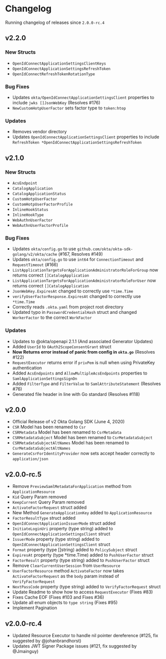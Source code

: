# Changelog
Running changelog of releases since `2.0.0-rc.4`

## v2.2.0
### New Structs
- `OpenIdConnectApplicationSettingsClientKeys`
- `OpenIdConnectApplicationSettingsRefreshToken`
- `OpenIdConnectRefreshTokenRotationType`

### Bug Fixes
- Updates `okta/OpenIdConnectApplicationSettingsClient` properties to include `jwks []JsonWebKey` (Resolves #176)
- `NewCustomHotpUserFactor` sets factor type to `token:htop`

### Updates
- Removes vendor directory
- Updates `OpenIdConnectApplicationSettingsClient` properties to include `RefreshToken *OpenIdConnectApplicationSettingsRefreshToken`

## v2.1.0
### New Structs
- `AcsEndpoint`
- `CatalogApplication`
- `CatalogApplicationStatus`
- `CustomHotpUserFactor`
- `CustomHotpUserFactorProfile`
- `InlineHookStatus`
- `InlineHookType`
- `WebAuthnUserFactor`
- `WebAuthnUserFactorProfile`

### Bug Fixes
- Updates `okta/config.go` to use `github.com/okta/okta-sdk-golang/v2/okta/cache` (#167, Resolves #149)
- Updates `okta/config.go` to use `int64` for `ConnectionTimeout` and `RequestTimeout` (#166)
- `ListApplicationTargetsForApplicationAdministratorRoleForGroup` now returns correct `[]CatalogApplication`
- `ListApplicationTargetsForApplicationAdministratorRoleForUser` now returns correct `[]CatalogApplication`
- `JsonWebKey.ExpiresAt` changed to correctly use `*time.Time`
- `verifyUserFactorResponse.ExpiresAt` changed to correctly use `*time.Time`
- Correctly reads `.okta.yaml` from project root directory
- Updated typo in `PasswordCredentialHash` struct and changed `WorkerFactor` to the correct `WorkFactor`

### Updates
- Updates to @okta/openapi 2.1.1 (And associated Generator Updates)
- Added `UserId` to `OAuth2ScopeConsentGrant` struct
- **Now Returns error instead of panic from config in `okta.go`** (Resolves #122)
- `RequestExecutor` returns error if `privPem` is null when using PrivateKey authentication
- Added `AcsEndpoints` and `AllowMultipleAcsEndpoints` properties to `SamlApplicationSettingsSignOn`
- Added `FilterType` and `FilterValue` to `SamlAttributeStatement` (Resolves #76)
- Generated file header in line with Go standard (Resolves #118)

## v2.0.0
- Official Release of v2 Okta Golang SDK (June 4, 2020)
- `CSR` Model has been renamed to `Csr`
- `CSRMetadata` Model has been renamed to `CsrMetadata`
- `CSRMetadataSubject` Model has been renamed to `CsrMetadataSubject`
- `CSRMetadataSubjectAltNames` Model has been renamed to `CsrMetadataSubjectAltNames`
- `GenerateCsrForIdentityProvider` now sets accept header correctly to `application/json`

## v2.0.0-rc.5
- Remove `PreviewSamlMetadataForApplication` method from `ApplicationResource`
- `Kid` Query Param removed
- `KeepCurrent` Query Param removed
- `ActivateFactorRequest` struct added
- New Method `GenerateApplicationKey` added to `ApplicationResource`
- `FactorResultType` struct added
- `OpenIdConnectApplicationIssuerMode` struct added
- `InitiateLoginUri` property (type string) added to `OpenIdConnectApplicationSettingsClient` struct
- `IssuerMode` property (type string) added to `OpenIdConnectApplicationSettingsClient` struct
- `Format` property (type []string) added to `PolicySubject` struct
- `ExpiresAt` property (type *time.Time) added to `PushUserFactor` struct
- `FactorResult` property (type string) added to `PushUserFactor` struct
- Remove `ClearCurrentUserSession` from `UserResource`
- `UserFactorResource` method `ActivateFactor` now takes `ActivateFactorRequest` as the `body` param instead of `VerifyFactorRequest`
- `NextPassCode` property (type string) added to `VerifyFactorRequest` struct
- Update Readme to show how to access `RequestExecutor` (Fixes #83)
- Fixes Cache EOF (Fixes #103 and Fixes #36)
- Update all enum objects to `type string` (Fixes #95)
- Implement Pagination

## v2.0.0-rc.4
- Updated Resource Executor to handle nil pointer dereference (#125, fix suggested by @johanbrandhorst)
- Updates JWT Signer Package issues (#121, fix suggested by @Jmainguy)
